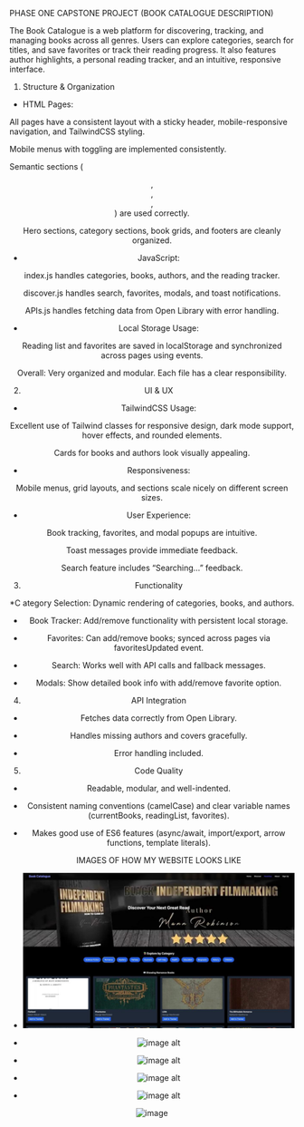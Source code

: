 PHASE ONE CAPSTONE PROJECT (BOOK CATALOGUE DESCRIPTION)

The Book Catalogue is a web platform for discovering, tracking, and managing books across all genres. Users can explore categories, search for titles, and save favorites or track their reading progress. It also features author highlights, a personal reading tracker, and an intuitive, responsive interface.


1. Structure & Organization

* HTML Pages:

All pages have a consistent layout with a sticky header, mobile-responsive navigation, and TailwindCSS styling.

Mobile menus with toggling are implemented consistently.

Semantic sections (<header>, <main>, <section>, <footer>) are used correctly.

Hero sections, category sections, book grids, and footers are cleanly organized.

* JavaScript:

index.js handles categories, books, authors, and the reading tracker.

discover.js handles search, favorites, modals, and toast notifications.

APIs.js handles fetching data from Open Library with error handling.

* Local Storage Usage:

Reading list and favorites are saved in localStorage and synchronized across pages using events.

Overall: Very organized and modular. Each file has a clear responsibility.

2. UI & UX

* TailwindCSS Usage:

Excellent use of Tailwind classes for responsive design, dark mode support, hover effects, and rounded elements.

Cards for books and authors look visually appealing.

* Responsiveness:

Mobile menus, grid layouts, and sections scale nicely on different screen sizes.

* User Experience:

Book tracking, favorites, and modal popups are intuitive.

Toast messages provide immediate feedback.

Search feature includes “Searching…” feedback.

3. Functionality

*C ategory Selection: Dynamic rendering of categories, books, and authors.

* Book Tracker: Add/remove functionality with persistent local storage.

* Favorites: Can add/remove books; synced across pages via favoritesUpdated event.

* Search: Works well with API calls and fallback messages.

* Modals: Show detailed book info with add/remove favorite option.


4. API Integration

* Fetches data correctly from Open Library.

* Handles missing authors and covers gracefully.

* Error handling included.

5. Code Quality

* Readable, modular, and well-indented.

* Consistent naming conventions (camelCase) and clear variable names (currentBooks, readingList, favorites).

* Makes good use of ES6 features (async/await, import/export, arrow functions, template literals).

  IMAGES OF HOW MY WEBSITE LOOKS LIKE

* ![image alt ](https://github.com/buyinzadiana-bot/Phase-One-Capstone-Project/blob/40cae3ab57701445c37499db7bebe69e443f6624/Home.jpeg)
* ![image alt ]( https://github.com/buyinzadiana-bot/PHASE-1-CAPSTONE/blob/3c9dde8ae7168bb038c496230753392ed085f164/Discover.jpeg)
* ![image alt ](https://github.com/buyinzadiana-bot/PHASE-1-CAPSTONE/blob/28ab1c0394dbd2a5d2447f8c50fda4cb665c7fb9/Favorite.jpeg )
* ![image alt ]( https://github.com/buyinzadiana-bot/PHASE-1-CAPSTONE/blob/e68e38dad4f6e5c1092a90f58a1b0c01e72dadbc/About.jpeg)
* ![image alt ](https://github.com/buyinzadiana-bot/PHASE-1-CAPSTONE/blob/f1e3a9ac28c6b23322d2d325b31900f64ccfc364/Sign%20up.jpeg )




<img width="468" height="645" alt="image" src="https://github.com/user-attachments/assets/90836873-a72d-45ae-b426-55c210b00a6a" />

